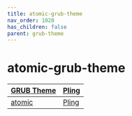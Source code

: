 ```yaml
---
title: atomic-grub-theme
nav_order: 1020
has_children: false
parent: grub-theme
---
```



# atomic-grub-theme

| [GRUB Theme](https://samwhelp.github.io/note-about-theme/read/boot-theme/grub-theme.html) | [Pling](https://www.pling.com/browse?cat=109) |
| --- | --- |
| [atomic](https://github.com/lfelipe1501/Atomic-GRUB2-Theme) | [Pling](https://www.gnome-look.org/p/1443844) |
